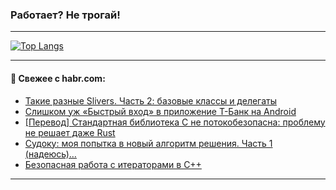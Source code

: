 ### Работает? Не трогай!

---
<!--
#### 🛠️ Technical stack:

![Java](https://img.shields.io/badge/Java-informational?logo=Oracle&style=flat&logoColor=white&color=FF4500)
![Kotlin](https://img.shields.io/badge/Kotlin-informational?logo=Kotlin&style=flat&logoColor=white&color=774D97)
![TS](https://img.shields.io/badge/TypeScript-informational?logo=typeScript&style=flat&logoColor=black&color=017acc)
![Python](https://img.shields.io/badge/Python-informational?logo=Python&style=flat&logoColor=black&color=ffdd54) <br>
![Spring](https://img.shields.io/badge/Spring-informational?logo=Spring&style=flat&logoColor=white&color=6DB33F) 
![SpringBoot](https://img.shields.io/badge/SpringBoot-informational?logo=SpringBoot&style=flat&logoColor=white&color=6DB33F)
![Nest](https://img.shields.io/badge/NestJS-informational?logo=NestJS&style=flat&logoColor=white&color=E0234E) 
![NodeJS](https://img.shields.io/badge/NodeJS-informational?logo=node.js&style=flat&logoColor=white&color=70A760)<br>
![PostgreSQL](https://img.shields.io/badge/PostgreSQL-informational?logo=PostgreSQL&style=flat&logoColor=white&color=DAA520)
![MongoDB](https://img.shields.io/badge/MongoDB-informational?logo=MongoDB&style=flat&logoColor=white&color=870000)
![Apache](https://img.shields.io/badge/Apache-informational?logo=apache&style=flat&logoColor=white&color=f74e28)

___ 
-->

<!--- #### 🛠️ : --->

[![Top Langs](https://github-readme-stats-82jvfl3w3-advtsettinggmailcoms-projects.vercel.app/api/top-langs/?username=zloylis&langs_count=10&hide_title=true&title_color=e6edf3&size_weight=0.5&count_weight=0.5&layout=compact&hide_progress=true&hide_border=true&theme=dracula)](https://github.com/zloylis)

<!---


####  :octocat:&nbsp;&nbsp; Статистика:

![GitHub stats](https://github-readme-stats-u2qms2cxw-advtsettinggmailcoms-projects.vercel.app/api?username=zloylis&show_icons=true&hide_border=true&theme=dracula&title_color=e6edf3&include_all_commits=true&count_private=true&hide_rank=false&hide_title=true&rank_icon=github)
-->
---

#### 💬 Свежее с habr.com:

<!-- BLOG-POST-LIST:START -->
- [Такие разные Slivers. Часть 2: базовые классы и делегаты](https://habr.com/ru/articles/877376/?utm_source=habrahabr&utm_medium=rss&utm_campaign=877376)
- [Слишком уж «Быстрый вход» в приложение Т-Банк на Android](https://habr.com/ru/articles/878176/?utm_source=habrahabr&utm_medium=rss&utm_campaign=878176)
- [[Перевод] Стандартная библиотека С не потокобезопасна: проблему не решает даже Rust](https://habr.com/ru/articles/878170/?utm_source=habrahabr&utm_medium=rss&utm_campaign=878170)
- [Судоку: моя попытка в новый алгоритм решения. Часть 1 &lpar;надеюсь&rpar;…](https://habr.com/ru/articles/878124/?utm_source=habrahabr&utm_medium=rss&utm_campaign=878124)
- [Безопасная работа с итераторами в С++](https://habr.com/ru/articles/878156/?utm_source=habrahabr&utm_medium=rss&utm_campaign=878156)
<!-- BLOG-POST-LIST:END -->

---
